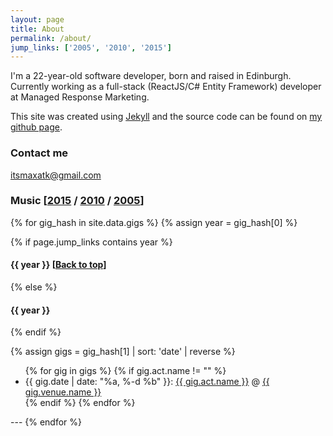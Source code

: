 ```yaml
---
layout: page
title: About
permalink: /about/
jump_links: ['2005', '2010', '2015']
---
```


I'm a 22-year-old software developer, born and raised in Edinburgh. Currently working as a full-stack (ReactJS/C&#35; Entity Framework) developer at Managed Response Marketing.

This site was created using [Jekyll](https://jekyllrb.com) and the source code can be found on [my github page](https://github.com/maxatkinson/maxatkinson.github.io).

### Contact me

[itsmaxatk@gmail.com](mailto:itsmaxatk@gmail.com)

### Music [[2015](#2015) / [2010](#2010) / [2005](#2005)]

{% for gig_hash in site.data.gigs %}
{% assign year = gig_hash[0] %}

{% if page.jump_links contains year %}
#### <a name="{{ year }}">{{ year }}</a> [[Back to top](#)]
{% else %}
#### {{ year }}
{% endif %}

{% assign gigs = gig_hash[1] | sort: 'date' | reverse %}
<ul>
  {% for gig in gigs %}
  {% if gig.act.name != "" %}
  <li>{{ gig.date | date: "%a, %-d %b" }}: <a href="{{ gig.act.url }}" target="_blank">{{ gig.act.name }}</a> @ <a href="{{ gig.venue.url }}" target="_blank">{{ gig.venue.name }}</a></li>
  {% endif %}
  {% endfor %}
</ul>
---
{% endfor %}
